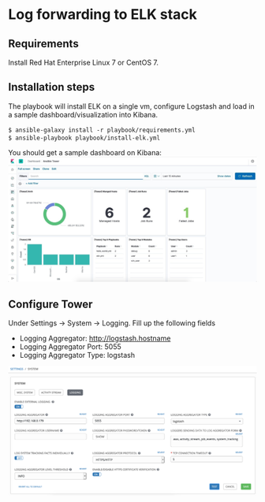 # Log forwarding to ELK stack

## Requirements

Install Red Hat Enterprise Linux 7 or CentOS 7. 

## Installation steps

The playbook will install ELK on a single vm, configure Logstash and load in a sample dashboard/visualization into Kibana.
  ```
  $ ansible-galaxy install -r playbook/requirements.yml 
  $ ansible-playbook playbook/install-elk.yml 
  ```

You should get a sample dashboard on Kibana:
![](images\dashboard.png)

## Configure Tower

Under Settings -> System -> Logging. Fill up the following fields
- Logging Aggregator: http://logstash.hostname
- Logging Aggregator Port: 5055
- Logging Aggregator Type: logstash

![](images/tower.png)
